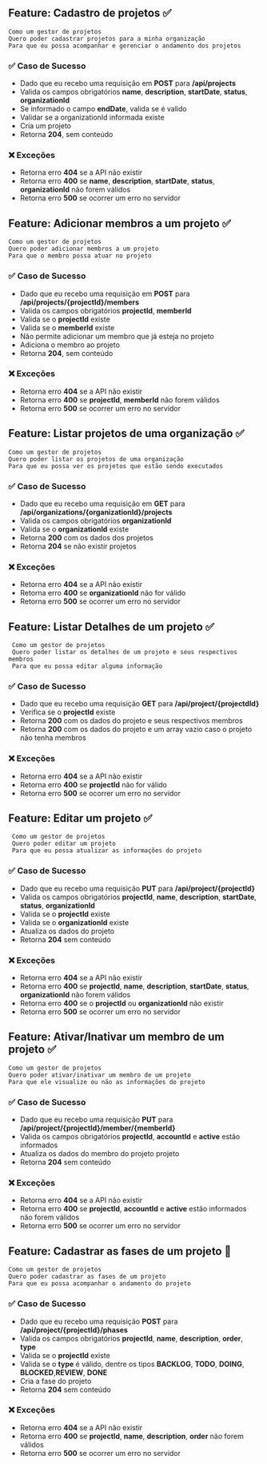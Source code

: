 ## Feature: Cadastro de projetos ✅

```
Como um gestor de projetos
Quero poder cadastrar projetos para a minha organização
Para que eu possa acompanhar e gerenciar o andamento dos projetos
```

### ✅ Caso de Sucesso 
* Dado que eu recebo uma requisição em **POST** para **/api/projects**
* Valida os campos obrigatórios **name**, **description**, **startDate**, **status**, **organizationId**
* Se informado o campo **endDate**, valida se é valido
* Validar se a organizationId informada existe
* Cria um projeto
* Retorna **204**, sem conteúdo

### ❌ Exceções
* Retorna erro **404** se a API não existir
* Retorna erro **400** se **name**, **description**, **startDate**, **status**, **organizationId** não forem válidos
* Retorna erro **500** se ocorrer um erro no servidor

## Feature: Adicionar membros a um projeto ✅

```
Como um gestor de projetos
Quero poder adicionar membros a um projeto
Para que o membro possa atuar no projeto
```

### ✅ Caso de Sucesso
* Dado que eu recebo uma requisição em **POST** para **/api/projects/{projectId}/members**
* Valida os campos obrigatórios **projectId**, **memberId**
* Valida se o **projectId** existe
* Valida se o **memberId** existe
* Não permite adicionar um membro que já esteja no projeto
* Adiciona o membro ao projeto
* Retorna **204**, sem conteúdo

### ❌ Exceções
* Retorna erro **404** se a API não existir
* Retorna erro **400** se **projectId**, **memberId** não forem válidos
* Retorna erro **500** se ocorrer um erro no servidor

## Feature: Listar projetos de uma organização ✅

```
Como um gestor de projetos
Quero poder listar os projetos de uma organização
Para que eu possa ver os projetos que estão sendo executados
```

### ✅ Caso de Sucesso
* Dado que eu recebo uma requisição em **GET** para **/api/organizations/{organizationId}/projects**
* Valida os campos obrigatórios **organizationId**
* Valida se o **organizationId** existe
* Retorna **200** com os dados dos projetos
* Retorna **204** se não existir projetos

### ❌ Exceções
* Retorna erro **404** se a API não existir
* Retorna erro **400** se **organizationId** não for válido
* Retorna erro **500** se ocorrer um erro no servidor

## Feature: Listar Detalhes de um projeto ✅
```
 Como um gestor de projetos
 Quero poder listar os detalhes de um projeto e seus respectivos membros
 Para que eu possa editar alguma informação
```

### ✅ Caso de Sucesso
* Dado que eu recebo uma requisição **GET** para **/api/project/{projectdId}**
* Verifica se o **projectId** existe
* Retorna **200** com os dados do projeto e seus respectivos membros
* Retorna **200** com os dados do projeto e um array vazio caso o projeto não tenha membros

### ❌ Exceções
* Retorna erro **404** se a API não existir
* Retorna erro **400** se **projectId** não for válido
* Retorna erro **500** se ocorrer um erro no servidor

## Feature: Editar um projeto ✅
```
 Como um gestor de projetos
 Quero poder editar um projeto
 Para que eu possa atualizar as informações do projeto
```

### ✅ Caso de Sucesso
* Dado que eu recebo uma requisição **PUT** para **/api/project/{projectId}**
* Valida os campos obrigatórios **projectId**, **name**, **description**, **startDate**, **status**, **organizationId**
* Valida se o **projectId** existe
* Valida se o **organizationId** existe
* Atualiza os dados do projeto
* Retorna **204** sem conteúdo

### ❌ Exceções
* Retorna erro **404** se a API não existir
* Retorna erro **400** se **projectId**, **name**, **description**, **startDate**, **status**, **organizationId** não forem válidos
* Retorna erro **400** se o **projectId** ou **organizationId** não existir
* Retorna erro **500** se ocorrer um erro no servidor

## Feature: Ativar/Inativar um membro de um projeto ✅
```
Como um gestor de projetos
Quero poder ativar/inativar um membro de um projeto
Para que ele visualize ou não as informações do projeto
```
### ✅ Caso de Sucesso
* Dado que eu recebo uma requisição **PUT** para **/api/project/{projectId}/member/{memberId}**
* Valida os campos obrigatórios **projectId**, **accountId** e **active** estão informados
* Atualiza os dados do membro do projeto projeto
* Retorna **204** sem conteúdo

### ❌ Exceções
* Retorna erro **404** se a API não existir
* Retorna erro **400** se **projectId**, **accountId** e **active** estão informados  não forem válidos
* Retorna erro **500** se ocorrer um erro no servidor

## Feature: Cadastrar as fases de um projeto 🔄
```
Como um gestor de projetos
Quero poder cadastrar as fases de um projeto
Para que eu possa acompanhar o andamento do projeto
```

### ✅ Caso de Sucesso
* Dado que eu recebo uma requisição **POST** para **/api/project/{projectId}/phases**
* Valida os campos obrigatórios **projectId**, **name**, **description**, **order**, **type**
* Valida se o **projectId** existe
* Valida se o **type** é válido, dentre os tipos **BACKLOG**, **TODO**, **DOING**, **BLOCKED**,**REVIEW**, **DONE**
* Cria a fase do projeto
* Retorna **204** sem conteúdo

### ❌ Exceções
* Retorna erro **404** se a API não existir
* Retorna erro **400** se **projectId**, **name**, **description**, **order** não forem válidos
* Retorna erro **500** se ocorrer um erro no servidor


